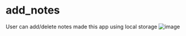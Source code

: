 # add_notes
User can add/delete notes 
made this app using local storage
![image](https://user-images.githubusercontent.com/98238038/217405285-118a2d9a-6516-4573-8b4d-7f146cac99dc.png)

